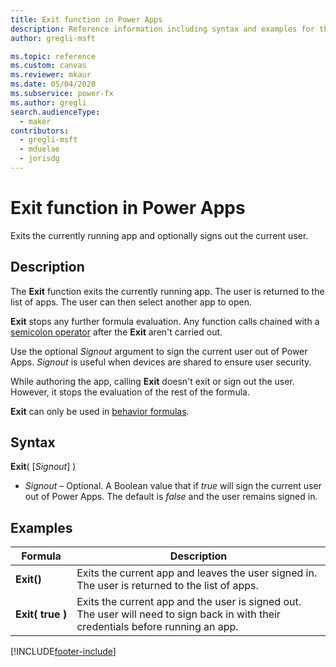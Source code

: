 ```yaml
---
title: Exit function in Power Apps
description: Reference information including syntax and examples for the Exit function in Power Apps.
author: gregli-msft

ms.topic: reference
ms.custom: canvas
ms.reviewer: mkaur
ms.date: 05/04/2020
ms.subservice: power-fx
ms.author: gregli
search.audienceType:
  - maker
contributors:
  - gregli-msft
  - mduelae
  - jorisdg
---
```


# Exit function in Power Apps

Exits the currently running app and optionally signs out the current user.

## Description

The **Exit** function exits the currently running app. The user is returned to the list of apps. The user can then select another app to open.

**Exit** stops any further formula evaluation. Any function calls chained with a [semicolon operator](operators.md) after the **Exit** aren't carried out.

Use the optional _Signout_ argument to sign the current user out of Power Apps. _Signout_ is useful when devices are shared to ensure user security.

While authoring the app, calling **Exit** doesn't exit or sign out the user. However, it stops the evaluation of the rest of the formula.

**Exit** can only be used in [behavior formulas](/power-apps/maker/canvas-apps/working-with-formulas-in-depth).

## Syntax

**Exit**( [*Signout*] )

- _Signout_ – Optional. A Boolean value that if _true_ will sign the current user out of Power Apps. The default is _false_ and the user remains signed in.

## Examples

| Formula                    | Description                                                                                                                        |
| -------------------------- | ---------------------------------------------------------------------------------------------------------------------------------- |
| **Exit()**                 | Exits the current app and leaves the user signed in. The user is returned to the list of apps.                                     |
| **Exit(&nbsp;true&nbsp;)** | Exits the current app and the user is signed out. The user will need to sign back in with their credentials before running an app. |

[!INCLUDE[footer-include](../../includes/footer-banner.md)]
